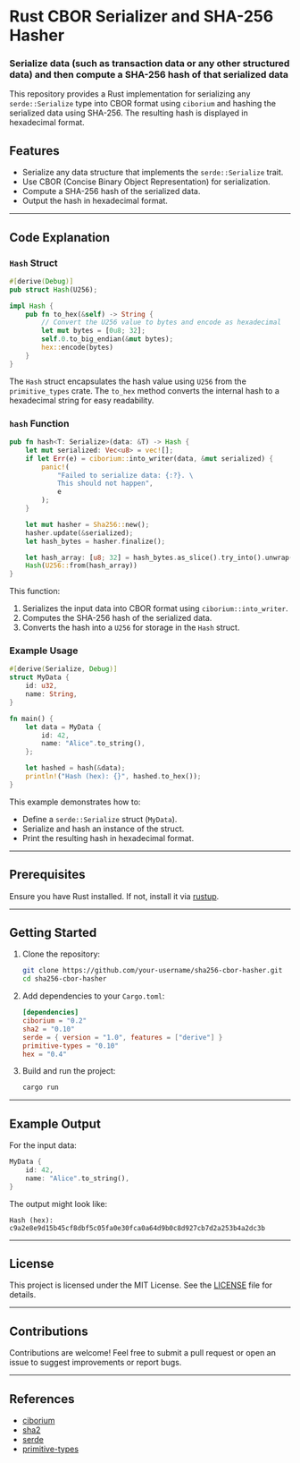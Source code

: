 # Rust CBOR Serializer and SHA-256 Hasher

### Serialize data (such as transaction data or any other structured data) and then compute a SHA-256 hash of that serialized data

This repository provides a Rust implementation for serializing any `serde::Serialize` type into CBOR format using `ciborium` and hashing the serialized data using SHA-256. The resulting hash is displayed in hexadecimal format.

## Features
- Serialize any data structure that implements the `serde::Serialize` trait.
- Use CBOR (Concise Binary Object Representation) for serialization.
- Compute a SHA-256 hash of the serialized data.
- Output the hash in hexadecimal format.

---

## Code Explanation

### `Hash` Struct
```rust
#[derive(Debug)]
pub struct Hash(U256);

impl Hash {
    pub fn to_hex(&self) -> String {
        // Convert the U256 value to bytes and encode as hexadecimal
        let mut bytes = [0u8; 32];
        self.0.to_big_endian(&mut bytes);
        hex::encode(bytes)
    }
}
```
The `Hash` struct encapsulates the hash value using `U256` from the `primitive_types` crate. The `to_hex` method converts the internal hash to a hexadecimal string for easy readability.

### `hash` Function
```rust
pub fn hash<T: Serialize>(data: &T) -> Hash {
    let mut serialized: Vec<u8> = vec![];
    if let Err(e) = ciborium::into_writer(data, &mut serialized) {
        panic!(
            "Failed to serialize data: {:?}. \
            This should not happen",
            e
        );
    }

    let mut hasher = Sha256::new();
    hasher.update(&serialized);
    let hash_bytes = hasher.finalize();

    let hash_array: [u8; 32] = hash_bytes.as_slice().try_into().unwrap();
    Hash(U256::from(hash_array))
}
```
This function:
1. Serializes the input data into CBOR format using `ciborium::into_writer`.
2. Computes the SHA-256 hash of the serialized data.
3. Converts the hash into a `U256` for storage in the `Hash` struct.

### Example Usage
```rust
#[derive(Serialize, Debug)]
struct MyData {
    id: u32,
    name: String,
}

fn main() {
    let data = MyData {
        id: 42,
        name: "Alice".to_string(),
    };

    let hashed = hash(&data);
    println!("Hash (hex): {}", hashed.to_hex());
}
```
This example demonstrates how to:
- Define a `serde::Serialize` struct (`MyData`).
- Serialize and hash an instance of the struct.
- Print the resulting hash in hexadecimal format.

---

## Prerequisites

Ensure you have Rust installed. If not, install it via [rustup](https://rustup.rs/).

---

## Getting Started

1. Clone the repository:
   ```bash
   git clone https://github.com/your-username/sha256-cbor-hasher.git
   cd sha256-cbor-hasher
   ```

2. Add dependencies to your `Cargo.toml`:
   ```toml
   [dependencies]
   ciborium = "0.2"
   sha2 = "0.10"
   serde = { version = "1.0", features = ["derive"] }
   primitive-types = "0.10"
   hex = "0.4"
   ```

3. Build and run the project:
   ```bash
   cargo run
   ```

---

## Example Output
For the input data:
```rust
MyData {
    id: 42,
    name: "Alice".to_string(),
}
```
The output might look like:
```
Hash (hex): c9a2e8e9d15b45cf8dbf5c05fa0e30fca0a64d9b0c8d927cb7d2a253b4a2dc3b
```

---

## License
This project is licensed under the MIT License. See the [LICENSE](LICENSE) file for details.

---

## Contributions
Contributions are welcome! Feel free to submit a pull request or open an issue to suggest improvements or report bugs.

---

## References
- [ciborium](https://docs.rs/ciborium)
- [sha2](https://docs.rs/sha2)
- [serde](https://docs.rs/serde)
- [primitive-types](https://docs.rs/primitive-types)


